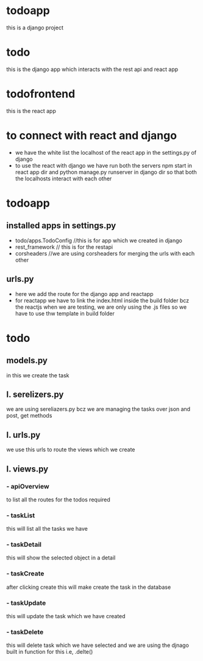 # todoapp
this is a django project
# todo
this is the django app which interacts with the rest api and react app
# todofrontend
this is the react app
# to connect with react and django
- we have the white list the localhost of the react app in the settings.py of django
- to use the react with django we have run both the servers npm start in react app dir and python manage.py runserver in django dir so that both the localhosts interact with each other
# todoapp
## installed apps in settings.py
- todo/apps.TodoConfig //this is for app which we created in django
- rest_framework // this is for the restapi
- corsheaders //we are using corsheaders for merging the urls with each other
## urls.py
- here we add the route for the django app and reactapp 
- for reactapp we have to link the index.html inside the build folder bcz the reactjs when we are testing, we are only using the .js files so we have to use thw template in build folder
# todo
## models.py 
in this we create the task
## l. serelizers.py
we are using sereliazers.py bcz we are managing the tasks over json and post, get methods
## l. urls.py
we use this urls to route the views which we create
## l. views.py
### - apiOverview
to list all the routes for the todos required
### - taskList
this will list all the tasks we have
### - taskDetail
this will show the selected object in a detail
### - taskCreate
after clicking create this will make create the task in the database
### - taskUpdate
this will update the task which we have created
### - taskDelete
this will delete task which we have selected and we are using the djnago built in function for this i.e, .delte()
